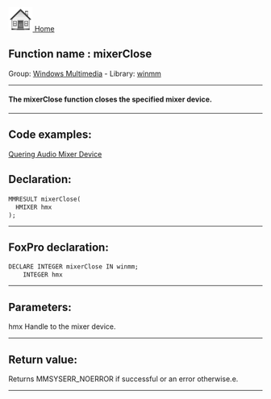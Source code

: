 [<img src="../../images/home.png"> Home ](https://github.com/VFPX/Win32API)  

## Function name : mixerClose
Group: [Windows Multimedia](../../functions_group.md#Windows_Multimedia)  -  Library: [winmm](../../../libraries.md#winmm)  
***  


#### The mixerClose function closes the specified mixer device.
***  


## Code examples:
[Quering Audio Mixer Device](../../samples/sample_423.md)  

## Declaration:
```foxpro  
MMRESULT mixerClose(
  HMIXER hmx
);  
```  
***  


## FoxPro declaration:
```foxpro  
DECLARE INTEGER mixerClose IN winmm;
	INTEGER hmx  
```  
***  


## Parameters:
hmx
Handle to the mixer device.

  
***  


## Return value:
Returns MMSYSERR_NOERROR if successful or an error otherwise.e.  
***  

